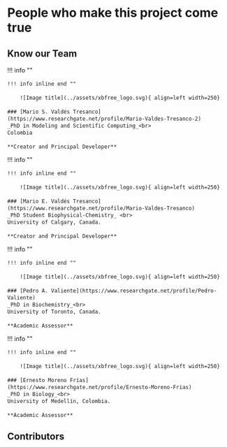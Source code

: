 
# People who make this project come true


## Know our Team

!!! info ""

    !!! info inline end ""

        ![Image title](../assets/xbfree_logo.svg){ align=left width=250}
    
    ### [Mario S. Valdés Tresanco](https://www.researchgate.net/profile/Mario-Valdes-Tresanco-2)
    _PhD in Modeling and Scientific Computing_<br>
    Colombia    

    **Creator and Principal Developer**

!!! info ""

    !!! info inline end ""
        
        ![Image title](../assets/xbfree_logo.svg){ align=left width=250}
    
    ### [Mario E. Valdés Tresanco](https://www.researchgate.net/profile/Mario-Valdes-Tresanco)
    _PhD Student Biophysical-Chemistry_ <br>
    University of Calgary, Canada.

    **Creator and Principal Developer**

!!! info ""

    !!! info inline end ""

        ![Image title](../assets/xbfree_logo.svg){ align=left width=250}
    
    ### [Pedro A. Valiente](https://www.researchgate.net/profile/Pedro-Valiente)
    _PhD in Biochemistry_<br>
    University of Toronto, Canada.

    **Academic Assessor**

!!! info ""

    !!! info inline end ""

        ![Image title](../assets/xbfree_logo.svg){ align=left width=250}
    
    ### [Ernesto Moreno Frías](https://www.researchgate.net/profile/Ernesto-Moreno-Frias)
    _PhD in Biology_<br>
    University of Medellín, Colombia.

    **Academic Assessor**


## Contributors